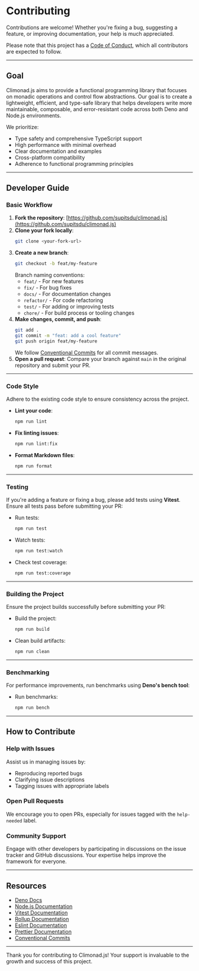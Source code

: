 # Contributing

Contributions are welcome! Whether you're fixing a bug, suggesting a feature, or improving documentation, your help is much appreciated.

Please note that this project has a [Code of Conduct](./CODE_OF_CONDUCT.md), which all contributors are expected to follow.

---

## **Goal**

Climonad.js aims to provide a functional programming library that focuses on monadic operations and control flow abstractions. Our goal is to create a lightweight, efficient, and type-safe library that helps developers write more maintainable, composable, and error-resistant code across both Deno and Node.js environments.

We prioritize:

- Type safety and comprehensive TypeScript support
- High performance with minimal overhead
- Clear documentation and examples
- Cross-platform compatibility
- Adherence to functional programming principles

---

## **Developer Guide**

### **Basic Workflow**

1. **Fork the repository**: [https://github.com/supitsdu/climonad.js](https://github.com/supitsdu/climonad.js)
2. **Clone your fork locally**:
   ```bash
   git clone <your-fork-url>
   ```
3. **Create a new branch**:
   ```bash
   git checkout -b feat/my-feature
   ```
   Branch naming conventions:
   - `feat/` - For new features
   - `fix/` - For bug fixes
   - `docs/` - For documentation changes
   - `refactor/` - For code refactoring
   - `test/` - For adding or improving tests
   - `chore/` - For build process or tooling changes
4. **Make changes, commit, and push**:
   ```bash
   git add .
   git commit -m "feat: add a cool feature"
   git push origin feat/my-feature
   ```
   We follow [Conventional Commits](https://www.conventionalcommits.org/) for all commit messages.
5. **Open a pull request**: Compare your branch against `main` in the original repository and submit your PR.

---

### **Code Style**

Adhere to the existing code style to ensure consistency across the project.

- **Lint your code**:
  ```bash
  npm run lint
  ```
- **Fix linting issues**:
  ```bash
  npm run lint:fix
  ```
- **Format Markdown files**:
  ```bash
  npm run format
  ```

---

### **Testing**

If you're adding a feature or fixing a bug, please add tests using **Vitest**. Ensure all tests pass before submitting your PR:

- Run tests:
  ```bash
  npm run test
  ```
- Watch tests:
  ```bash
  npm run test:watch
  ```
- Check test coverage:
  ```bash
  npm run test:coverage
  ```

---

### **Building the Project**

Ensure the project builds successfully before submitting your PR:

- Build the project:
  ```bash
  npm run build
  ```
- Clean build artifacts:
  ```bash
  npm run clean
  ```

---

### **Benchmarking**

For performance improvements, run benchmarks using **Deno's bench tool**:

- Run benchmarks:
  ```bash
  npm run bench
  ```

---

## **How to Contribute**

### **Help with Issues**

Assist us in managing issues by:

- Reproducing reported bugs
- Clarifying issue descriptions
- Tagging issues with appropriate labels

### **Open Pull Requests**

We encourage you to open PRs, especially for issues tagged with the `help-needed` label.

### **Community Support**

Engage with other developers by participating in discussions on the issue tracker and GitHub discussions. Your expertise helps improve the framework for everyone.

---

## **Resources**

- [Deno Docs](https://deno.land/manual)
- [Node.js Documentation](https://nodejs.org/docs/latest/api/)
- [Vitest Documentation](https://vitest.dev/guide/)
- [Rollup Documentation](https://rollupjs.org/introduction/)
- [Eslint Documentation](https://eslint.org/)
- [Prettier Documentation](https://prettier.io/docs/en/)
- [Conventional Commits](https://www.conventionalcommits.org/)

---

Thank you for contributing to Climonad.js! Your support is invaluable to the growth and success of this project.
